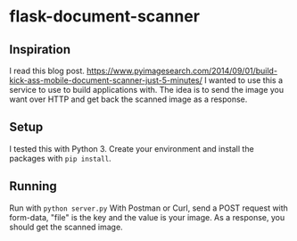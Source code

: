 # flask-document-scanner

## Inspiration
I read this blog post. https://www.pyimagesearch.com/2014/09/01/build-kick-ass-mobile-document-scanner-just-5-minutes/
I wanted to use this a service to use to build applications with. The idea is to send the image you want over HTTP and get back the scanned image as a response.

## Setup
I tested this with Python 3. Create your environment and install the packages with `pip install`.

## Running
Run with `python server.py`
With Postman or Curl, send a POST request with form-data, "file" is the key and the value is your image.
As a response, you should get the scanned image.

